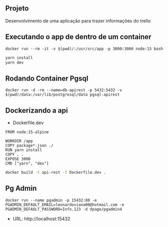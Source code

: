 ## Projeto
Desenvolvimento de uma aplicação para trazer informações do trello

## Executando o app de dentro de um container
`docker run --rm -it -v $(pwd)/:/usr/src/app -p 3000:3000 node:15 bash`

``` bash
yarn install
yarn dev
```

## Rodando Container Pgsql
`docker run -d -rm --name=db-apirest -p 5432:5432 -v $(pwd)/data:/var/lib/postgresql/data pgsql-apirest`

## Dockerizando a api

- Dockerfile.dev
```
FROM node:15-alpine

WORKDIR /app
COPY package*.json ./
RUN yarn install
COPY . .
EXPOSE 3000
CMD ["yarn", "dev"]
```

```bash
docker build -t api-rest -f Dockerfile.dev .
```

## Pg Admin
`docker run --name pgadmin -p 15432:80 -e PGADMIN_DEFAULT_EMAIL=leonardoviana00@hotmail.com -e PGADMIN_DEFAULT_PASSWORD=Info.123 -d dpage/pgadmin4`

- URL: http://localhost:15432